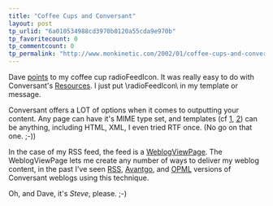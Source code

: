 ```yaml
---
title: "Coffee Cups and Conversant"
layout: post
tp_urlid: "6a010534988cd3970b0120a55cda9e970b"
tp_favoritecount: 0
tp_commentcount: 0
tp_permalink: "http://www.monkinetic.com/2002/01/coffee-cups-and-conversant.html"
---
```

Dave <a href="http://scriptingnews.userland.com/backissues/2002/01/29#l432ca3452e712ebcef18ca9bbc2339ea">points</a> to my coffee cup radioFeedIcon. It was really easy to do with Conversant&#39;s <a href="http://support.free-conversant.com/877">Resources</a>. I just put \radioFeedIcon\ in my template or message.<p>
Conversant offers a LOT of options when it comes to outputting your content. Any page can have it&#39;s MIME type set, and templates (cf <a href="http://support.free-conversant.com/877">1</a>, <a href="http://support.free-conversant.com/43">2</a>) can be anything, including HTML, XML, I even tried RTF once. (No go on that one. ;-)) <p>
In the case of my RSS feed, the feed is a <a href="http://support.free-conversant.com/1861">WeblogViewPage</a>. The WeblogViewPage lets me create any number of ways to deliver my weblog content, in the past I&#39;ve seen <a href="http://www.smeed.org/1538">RSS</a>, <a href="http://jim.roepcke.com/hbwt_avantgo">Avantgo</a>, and <a href="http://jim.roepcke.com/hbwt_opml/2000/10/11">OPML</a> versions of Conversant weblogs using this technique.<p>
Oh, and Dave, it&#39;s <i>Steve</i>, please. ;-)</p></p></p>
